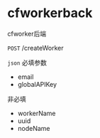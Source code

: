 # cfworkerback
cfworker后端

`POST` /createWorker

`json`
必填参数
- email
- globalAPIKey

非必填
- workerName
- uuid
- nodeName